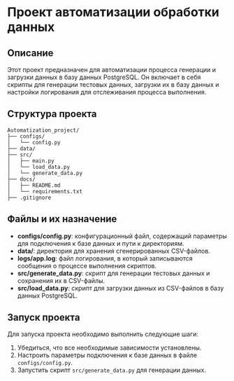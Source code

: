 # Проект автоматизации обработки данных

## Описание

Этот проект предназначен для автоматизации процесса генерации и загрузки данных в базу данных PostgreSQL. Он включает в себя скрипты для генерации тестовых данных, загрузки их в базу данных и настройки логирования для отслеживания процесса выполнения.

## Структура проекта

``` 
Automatization_project/
├── configs/
│   └── config.py
├── data/
├── src/
│   ├── main.py
│   └── load_data.py
│   └── generate_data.py
├── docs/
│   ├── README.md
│   └── requirements.txt
├── .gitignore
``` 


## Файлы и их назначение

* **configs/config.py**: конфигурационный файл, содержащий параметры для подключения к базе данных и пути к директориям.
* **data/**: директория для хранения сгенерированных CSV-файлов.
* **logs/app.log**: файл логирования, в который записываются сообщения о процессе выполнения скриптов.
* **src/generate_data.py**: скрипт для генерации тестовых данных и сохранения их в CSV-файлы.
* **src/load_data.py**: скрипт для загрузки данных из CSV-файлов в базу данных PostgreSQL.

## Запуск проекта

Для запуска проекта необходимо выполнить следующие шаги:

1. Убедиться, что все необходимые зависимости установлены.
2. Настроить параметры подключения к базе данных в файле `configs/config.py`.
3. Запустить скрипт `src/generate_data.py` для генерации данных.

